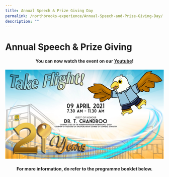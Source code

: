 ```yaml
---
title: Annual Speech & Prize Giving Day
permalink: /northbrooks-experience/Annual-Speech-and-Prize-Giving-Day/
description: ""
---
```


Annual Speech & Prize Giving
============================

#### <center>You can now watch the event on our [Youtube](https://www.youtube.com/watch?v=YzCwITMu6QU)! </center>

![](/images/Annual.jpeg)

  
#### <center>For more information, do refer to the programme booklet below.</center>